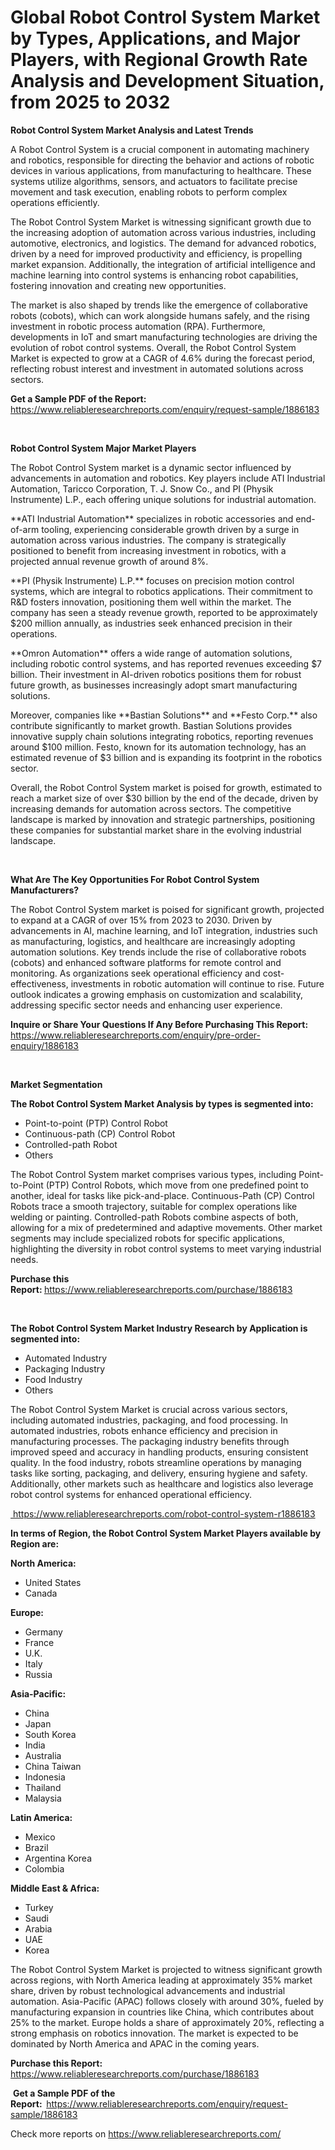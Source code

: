 <p><h1>Global Robot Control System Market by Types, Applications, and Major Players, with Regional Growth Rate Analysis and Development Situation, from 2025 to 2032</h1></p><p><strong>Robot Control System Market Analysis and Latest Trends</strong></p>
<p><p>A Robot Control System is a crucial component in automating machinery and robotics, responsible for directing the behavior and actions of robotic devices in various applications, from manufacturing to healthcare. These systems utilize algorithms, sensors, and actuators to facilitate precise movement and task execution, enabling robots to perform complex operations efficiently.</p><p>The Robot Control System Market is witnessing significant growth due to the increasing adoption of automation across various industries, including automotive, electronics, and logistics. The demand for advanced robotics, driven by a need for improved productivity and efficiency, is propelling market expansion. Additionally, the integration of artificial intelligence and machine learning into control systems is enhancing robot capabilities, fostering innovation and creating new opportunities.</p><p>The market is also shaped by trends like the emergence of collaborative robots (cobots), which can work alongside humans safely, and the rising investment in robotic process automation (RPA). Furthermore, developments in IoT and smart manufacturing technologies are driving the evolution of robot control systems. Overall, the Robot Control System Market is expected to grow at a CAGR of 4.6% during the forecast period, reflecting robust interest and investment in automated solutions across sectors.</p></p>
<p><strong>Get a Sample PDF of the Report:&nbsp;</strong> <a href="https://www.reliableresearchreports.com/enquiry/request-sample/1886183?utm_campaign=2673&utm_medium=2&utm_source=Github&utm_content=ia&utm_term=22022025&utm_id=robot-control-system">https://www.reliableresearchreports.com/enquiry/request-sample/1886183</a></p>
<p>&nbsp;</p>
<p><strong>Robot Control System Major Market Players</strong></p>
<p><p>The Robot Control System market is a dynamic sector influenced by advancements in automation and robotics. Key players include ATI Industrial Automation, Taricco Corporation, T. J. Snow Co., and PI (Physik Instrumente) L.P., each offering unique solutions for industrial automation.</p><p>**ATI Industrial Automation** specializes in robotic accessories and end-of-arm tooling, experiencing considerable growth driven by a surge in automation across various industries. The company is strategically positioned to benefit from increasing investment in robotics, with a projected annual revenue growth of around 8%.</p><p>**PI (Physik Instrumente) L.P.** focuses on precision motion control systems, which are integral to robotics applications. Their commitment to R&D fosters innovation, positioning them well within the market. The company has seen a steady revenue growth, reported to be approximately $200 million annually, as industries seek enhanced precision in their operations.</p><p>**Omron Automation** offers a wide range of automation solutions, including robotic control systems, and has reported revenues exceeding $7 billion. Their investment in AI-driven robotics positions them for robust future growth, as businesses increasingly adopt smart manufacturing solutions.</p><p>Moreover, companies like **Bastian Solutions** and **Festo Corp.** also contribute significantly to market growth. Bastian Solutions provides innovative supply chain solutions integrating robotics, reporting revenues around $100 million. Festo, known for its automation technology, has an estimated revenue of $3 billion and is expanding its footprint in the robotics sector.</p><p>Overall, the Robot Control System market is poised for growth, estimated to reach a market size of over $30 billion by the end of the decade, driven by increasing demands for automation across sectors. The competitive landscape is marked by innovation and strategic partnerships, positioning these companies for substantial market share in the evolving industrial landscape.</p></p>
<p>&nbsp;</p>
<p><strong>What Are The Key Opportunities For Robot Control System Manufacturers?</strong></p>
<p><p>The Robot Control System market is poised for significant growth, projected to expand at a CAGR of over 15% from 2023 to 2030. Driven by advancements in AI, machine learning, and IoT integration, industries such as manufacturing, logistics, and healthcare are increasingly adopting automation solutions. Key trends include the rise of collaborative robots (cobots) and enhanced software platforms for remote control and monitoring. As organizations seek operational efficiency and cost-effectiveness, investments in robotic automation will continue to rise. Future outlook indicates a growing emphasis on customization and scalability, addressing specific sector needs and enhancing user experience.</p></p>
<p><strong>Inquire or Share Your Questions If Any Before Purchasing This Report:</strong> <a href="https://www.reliableresearchreports.com/enquiry/pre-order-enquiry/1886183?utm_campaign=2673&utm_medium=2&utm_source=Github&utm_content=ia&utm_term=22022025&utm_id=robot-control-system">https://www.reliableresearchreports.com/enquiry/pre-order-enquiry/1886183</a></p>
<p>&nbsp;</p>
<p><strong>Market Segmentation</strong></p>
<p><strong>The Robot Control System Market Analysis by types is segmented into:</strong></p>
<p><ul><li>Point-to-point (PTP) Control Robot</li><li>Continuous-path (CP) Control Robot</li><li>Controlled-path Robot</li><li>Others</li></ul></p>
<p><p>The Robot Control System market comprises various types, including Point-to-Point (PTP) Control Robots, which move from one predefined point to another, ideal for tasks like pick-and-place. Continuous-Path (CP) Control Robots trace a smooth trajectory, suitable for complex operations like welding or painting. Controlled-path Robots combine aspects of both, allowing for a mix of predetermined and adaptive movements. Other market segments may include specialized robots for specific applications, highlighting the diversity in robot control systems to meet varying industrial needs.</p></p>
<p><strong>Purchase this Report:&nbsp;</strong><a href="https://www.reliableresearchreports.com/purchase/1886183?utm_campaign=2673&utm_medium=2&utm_source=Github&utm_content=ia&utm_term=22022025&utm_id=robot-control-system">https://www.reliableresearchreports.com/purchase/1886183</a></p>
<p>&nbsp;</p>
<p><strong>The Robot Control System Market Industry Research by Application is segmented into:</strong></p>
<p><ul><li>Automated Industry</li><li>Packaging Industry</li><li>Food Industry</li><li>Others</li></ul></p>
<p><p>The Robot Control System Market is crucial across various sectors, including automated industries, packaging, and food processing. In automated industries, robots enhance efficiency and precision in manufacturing processes. The packaging industry benefits through improved speed and accuracy in handling products, ensuring consistent quality. In the food industry, robots streamline operations by managing tasks like sorting, packaging, and delivery, ensuring hygiene and safety. Additionally, other markets such as healthcare and logistics also leverage robot control systems for enhanced operational efficiency.</p></p>
<p><a href="https://www.reliableresearchreports.com/robot-control-system-r1886183?utm_campaign=2673&utm_medium=2&utm_source=Github&utm_content=ia&utm_term=22022025&utm_id=robot-control-system">&nbsp;https://www.reliableresearchreports.com/robot-control-system-r1886183</a></p>
<p><strong>In terms of Region, the Robot Control System Market Players available by Region are:</strong></p>
<p>
    <p> <strong> North America: </strong>
        <ul>
            <li>United States</li>
            <li>Canada</li>
        </ul>
        </p> 
    <p> <strong> Europe: </strong>
        <ul>
            <li>Germany</li>
            <li>France</li>
            <li>U.K.</li>
            <li>Italy</li>
            <li>Russia</li>
        </ul>
        </p> 
    <p> <strong> Asia-Pacific: </strong>
        <ul>
            <li>China</li>
            <li>Japan</li>
            <li>South Korea</li>
            <li>India</li>
            <li>Australia</li>
            <li>China Taiwan</li>
            <li>Indonesia</li>
            <li>Thailand</li>
            <li>Malaysia</li>
        </ul>
        </p> 
    <p> <strong> Latin America: </strong>
        <ul>
            <li>Mexico</li>
            <li>Brazil</li>
            <li>Argentina Korea</li>
            <li>Colombia</li>
        </ul>
        </p> 
    <p> <strong> Middle East & Africa: </strong>
        <ul>
            <li>Turkey</li>
            <li>Saudi</li>
            <li>Arabia</li>
            <li>UAE</li>
            <li>Korea</li>
        </ul>
    </p>
    </p>
<p><p>The Robot Control System Market is projected to witness significant growth across regions, with North America leading at approximately 35% market share, driven by robust technological advancements and industrial automation. Asia-Pacific (APAC) follows closely with around 30%, fueled by manufacturing expansion in countries like China, which contributes about 25% to the market. Europe holds a share of approximately 20%, reflecting a strong emphasis on robotics innovation. The market is expected to be dominated by North America and APAC in the coming years.</p></p>
<p><strong>Purchase this Report: </strong><a href="https://www.reliableresearchreports.com/purchase/1886183?utm_campaign=2673&utm_medium=2&utm_source=Github&utm_content=ia&utm_term=22022025&utm_id=robot-control-system">https://www.reliableresearchreports.com/purchase/1886183</a></p>
<p>&nbsp;<strong>Get a Sample PDF of the Report:&nbsp;&nbsp;</strong><a href="https://www.reliableresearchreports.com/enquiry/request-sample/1886183?utm_campaign=2673&utm_medium=2&utm_source=Github&utm_content=ia&utm_term=22022025&utm_id=robot-control-system">https://www.reliableresearchreports.com/enquiry/request-sample/1886183</a></p>
<p><strong></strong></p>
<p>Check more reports on <a href="https://www.reliableresearchreports.com/?utm_campaign=2673&utm_medium=2&utm_source=Github&utm_content=ia&utm_term=22022025&utm_id=robot-control-system">https://www.reliableresearchreports.com/</a></p>